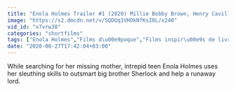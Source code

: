 ```yaml
---
title: "Enola Holmes Trailer #1 (2020) Millie Bobby Brown, Henry Cavill Drama Movie HD"
image: "https://s2.dmcdn.net/v/SQDOq1VHOkNfKsI0L/x240"
vid_id: "x7vrw38"
categories: "shortfilms"
tags: ["Enola Holmes","Films d\u00e9poque","Films inspir\u00e9s de livres"]
date: "2020-08-27T17:42:04+03:00"
---
```

While searching for her missing mother, intrepid teen Enola Holmes uses her sleuthing skills to outsmart big brother Sherlock and help a runaway lord.‎

